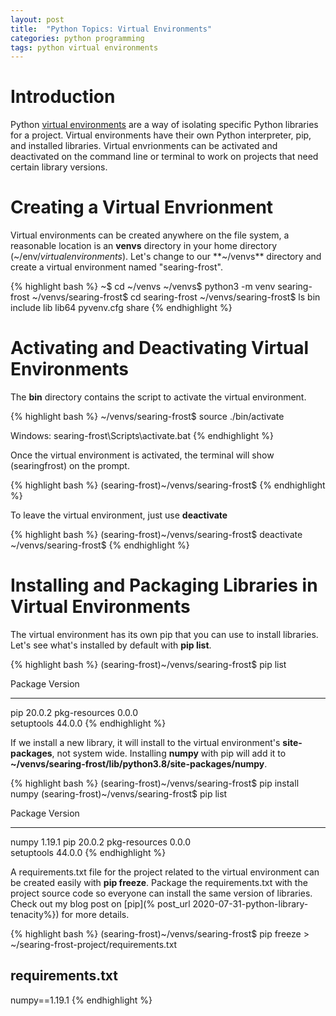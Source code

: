 ```yaml
---
layout: post
title:  "Python Topics: Virtual Environments"
categories: python programming
tags: python virtual environments
---
```


# Introduction
Python [virtual environments](https://docs.python.org/3/tutorial/venv.html) are a way of isolating specific Python libraries for a project. 
Virtual environments have their own Python interpreter, pip, and installed libraries. 
Virtual envrionments can be activated and deactivated on the command line or terminal to work on projects that need certain library versions. 

# Creating a Virtual Envrionment
Virtual environments can be created anywhere on the file system, a reasonable location is an **venvs** directory in your home directory (~/env/*virtualenvironments*).
Let's change to our **~/venvs** directory and create a virtual environment named "searing-frost". 

{% highlight bash %}
~$ cd ~/venvs
~/venvs$ python3 -m venv searing-frost
~/venvs/searing-frost$ cd searing-frost
~/venvs/searing-frost$ ls
bin  include  lib  lib64  pyvenv.cfg  share
{% endhighlight %}

# Activating and Deactivating Virtual Environments
The **bin** directory contains the script to activate the virtual environment. 

{% highlight bash %}
~/venvs/searing-frost$ source ./bin/activate

Windows: searing-frost\Scripts\activate.bat
{% endhighlight %}

Once the virtual environment is activated, the terminal will show (searingfrost) on the prompt.

{% highlight bash %}
(searing-frost)~/venvs/searing-frost$
{% endhighlight %}

To leave the virtual environment, just use **deactivate**

{% highlight bash %}
(searing-frost)~/venvs/searing-frost$ deactivate
~/venvs/searing-frost$
{% endhighlight %}

# Installing and Packaging Libraries in Virtual Environments
The virtual environment has its own pip that you can use to install libraries. 
Let's see what's installed by default with **pip list**. 

{% highlight bash %}
(searing-frost)~/venvs/searing-frost$ pip list

Package       Version
------------- -------
pip           20.0.2 
pkg-resources 0.0.0  
setuptools    44.0.0 
{% endhighlight %}

If we install a new library, it will install to the virtual environment's **site-packages**, not system wide. 
Installing **numpy** with pip will add it to **~/venvs/searing-frost/lib/python3.8/site-packages/numpy**.

{% highlight bash %}
(searing-frost)~/venvs/searing-frost$ pip install numpy
(searing-frost)~/venvs/searing-frost$ pip list

Package       Version
------------- -------
numpy         1.19.1 
pip           20.0.2 
pkg-resources 0.0.0  
setuptools    44.0.0 
{% endhighlight %}

A requirements.txt file for the project related to the virtual environment can be created easily with **pip freeze**.
Package the requirements.txt with the project source code so everyone can install the same version of libraries. 
Check out my blog post on [pip](% post_url 2020-07-31-python-library-tenacity%}) for more details.

{% highlight bash %}
(searing-frost)~/venvs/searing-frost$ pip freeze > ~/searing-frost-project/requirements.txt

requirements.txt
----------------
numpy==1.19.1
{% endhighlight %}

